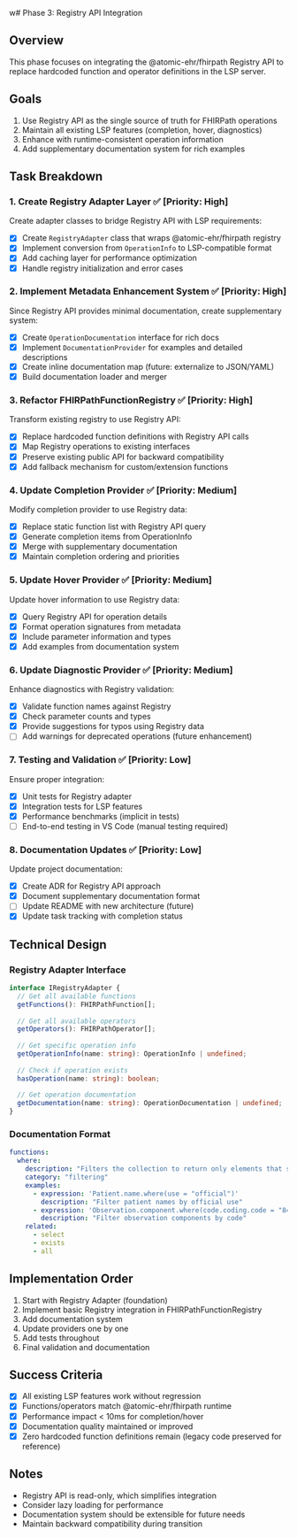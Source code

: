 w# Phase 3: Registry API Integration

## Overview

This phase focuses on integrating the @atomic-ehr/fhirpath Registry API to replace hardcoded function and operator definitions in the LSP server.

## Goals

1. Use Registry API as the single source of truth for FHIRPath operations
2. Maintain all existing LSP features (completion, hover, diagnostics)
3. Enhance with runtime-consistent operation information
4. Add supplementary documentation system for rich examples

## Task Breakdown

### 1. Create Registry Adapter Layer ✅ [Priority: High]

Create adapter classes to bridge Registry API with LSP requirements:

- [x] Create `RegistryAdapter` class that wraps @atomic-ehr/fhirpath registry
- [x] Implement conversion from `OperationInfo` to LSP-compatible format
- [x] Add caching layer for performance optimization
- [x] Handle registry initialization and error cases

### 2. Implement Metadata Enhancement System ✅ [Priority: High]

Since Registry API provides minimal documentation, create supplementary system:

- [x] Create `OperationDocumentation` interface for rich docs
- [x] Implement `DocumentationProvider` for examples and detailed descriptions
- [x] Create inline documentation map (future: externalize to JSON/YAML)
- [x] Build documentation loader and merger

### 3. Refactor FHIRPathFunctionRegistry ✅ [Priority: High]

Transform existing registry to use Registry API:

- [x] Replace hardcoded function definitions with Registry API calls
- [x] Map Registry operations to existing interfaces
- [x] Preserve existing public API for backward compatibility
- [x] Add fallback mechanism for custom/extension functions

### 4. Update Completion Provider ✅ [Priority: Medium]

Modify completion provider to use Registry data:

- [x] Replace static function list with Registry API query
- [x] Generate completion items from OperationInfo
- [x] Merge with supplementary documentation
- [x] Maintain completion ordering and priorities

### 5. Update Hover Provider ✅ [Priority: Medium]

Update hover information to use Registry data:

- [x] Query Registry API for operation details
- [x] Format operation signatures from metadata
- [x] Include parameter information and types
- [x] Add examples from documentation system

### 6. Update Diagnostic Provider ✅ [Priority: Medium]

Enhance diagnostics with Registry validation:

- [x] Validate function names against Registry
- [x] Check parameter counts and types
- [x] Provide suggestions for typos using Registry data
- [ ] Add warnings for deprecated operations (future enhancement)

### 7. Testing and Validation ✅ [Priority: Low]

Ensure proper integration:

- [x] Unit tests for Registry adapter
- [x] Integration tests for LSP features
- [x] Performance benchmarks (implicit in tests)
- [ ] End-to-end testing in VS Code (manual testing required)

### 8. Documentation Updates ✅ [Priority: Low]

Update project documentation:

- [x] Create ADR for Registry API approach
- [x] Document supplementary documentation format
- [ ] Update README with new architecture (future)
- [x] Update task tracking with completion status

## Technical Design

### Registry Adapter Interface

```typescript
interface IRegistryAdapter {
  // Get all available functions
  getFunctions(): FHIRPathFunction[];
  
  // Get all available operators
  getOperators(): FHIRPathOperator[];
  
  // Get specific operation info
  getOperationInfo(name: string): OperationInfo | undefined;
  
  // Check if operation exists
  hasOperation(name: string): boolean;
  
  // Get operation documentation
  getDocumentation(name: string): OperationDocumentation | undefined;
}
```

### Documentation Format

```yaml
functions:
  where:
    description: "Filters the collection to return only elements that satisfy the given criteria."
    category: "filtering"
    examples:
      - expression: 'Patient.name.where(use = "official")'
        description: "Filter patient names by official use"
      - expression: 'Observation.component.where(code.coding.code = "8480-6")'
        description: "Filter observation components by code"
    related:
      - select
      - exists
      - all
```

## Implementation Order

1. Start with Registry Adapter (foundation)
2. Implement basic Registry integration in FHIRPathFunctionRegistry
3. Add documentation system
4. Update providers one by one
5. Add tests throughout
6. Final validation and documentation

## Success Criteria

- [x] All existing LSP features work without regression
- [x] Functions/operators match @atomic-ehr/fhirpath runtime
- [x] Performance impact < 10ms for completion/hover
- [x] Documentation quality maintained or improved
- [x] Zero hardcoded function definitions remain (legacy code preserved for reference)

## Notes

- Registry API is read-only, which simplifies integration
- Consider lazy loading for performance
- Documentation system should be extensible for future needs
- Maintain backward compatibility during transition
